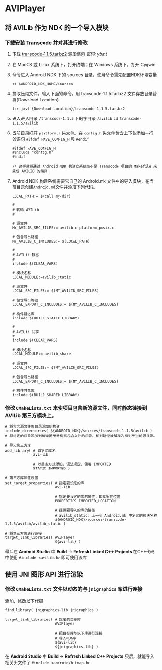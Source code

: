 # AVIPlayer

## 将 AVILib 作为 NDK 的一个导入模块

### 下载安装 Transcode 并对其进行修改

1. 下载 [transcode-1.1.5.tar.bz2](https://pan.baidu.com/s/13euPyyWYkO6gHgIFF1Y4kA) 源压缩包 *密码: ybmt*

2. 在 MacOS 或 Linux 系统下，打开终端；在 Windows 系统下，打开 Cygwin

3. 命令进入 Android NDK 下的 sources 目录，使用命令需先配置NDK环境变量

    `cd $ANDROID_NDK_HOME/sources`
    
4. 提取压缩文件，输入下面的命令，用 transcode-1.1.5.tar.bz2 文件存放目录替换{Download        Location}
    
    `tar jxvf {Download Location}/transcode-1.1.5.tar.bz2`
    
5. 进入进入目录 `/transcode-1.1.5` 下的字目录 `/avilib`
    `cd transcode-1.1.5/avilib`
    
6. 当前目录打开 `platform.h` 头文件。在 `config.h` 头文件包含上下各添加一行的语句
    `#ifdef HAVE_CONFIG_H` 和 `#endif` 
    
    ```
    #ifdef HAVE_CONFIG_H
    #include "config.h"
    #endif
    
    // 这样就将通过 Android NDK 构建立系统而不是 Transcode 项目的 Makefile 来完成 AVILIB 的编译
    ```
    
7. Android NDK 构建系统需要它自己的 Android.mk 文件中的导入模块，在当前目录创建`Android.md`文件并添加下列代码。

    ```
    LOCAL_PATH:= $(call my-dir)
    
    #
    # 转码 AVILib
    #
    
    # 源文件
    MY_AVILIB_SRC_FILES:= avilib.c platform_posix.c
    
    # 包含导出路径
    MY_AVILIB_C_INCLUDES:= $(LOCAL_PATH)
    
    #
    # AVILib 静态
    #
    include $(CLEAR_VARS)
    
    # 模块名称
    LOCAL_MODULE:=avilib_static
    
    # 源文件
    LOCAL_SRC_FILES:= $(MY_AVILIB_SRC_FILES)
    
    # 包含导出路径
    LOCAL_EXPORT_C_INCLUDES:= $(MY_AVILIB_C_INCLUDES)
    
    # 构件静态库
    include $(BUILD_STATIC_LIBRARY)
    
    #
    # AVILib 共享
    #
    include $(CLEAR_VARS)
    
    # 模块名称
    LOCAL_MODULE:= avilib_share
    
    # 源文件
    LOCAL_SRC_FILES:= $(MY_AVILIB_SRC_FILES)
    
    # 包含导出路径
    LOCAL_EXPORT_C_INCLUDES:= $(MY_AVILIB_C_INCLUDES)
    
    # 构件共享库
    include $(BUILD_SHARED_LIBRARY)
    ```
    
### 修改 `CMakeLists.txt` 来使项目包含新的源文件，同时静态链接到 AVILib 第三方模块上。

```
# 将包含源文件库目录添加到构建
include_directories( ${ANDROID_NDK}/sources/transcode-1.1.5/avilib )
# 将给定的目录添加到编译器用来搜索包含文件的目录。相对路径被解释为相对于当前源目录。
    
# 导入第三方库
add_library( # 自定义库名
             avi-lib 
    
             # 以静态方式添加，语法规定，使用 IMPORTED
             STATIC IMPORTED )
    
# 第三方库属性设置
set_target_properties( # 指定要设定的库
                       avi-lib
                           
                       # 指定要设定的库的属性，即库所在位置
                       PROPERTIES IMPORTED_LOCATION
                           
                       # 提供要导入的库的路径
                       # avilib_static: 上一步 Android.mk 中定义的模块名称
                       ${ANDROID_NDK}/sources/transcode-1.1.5/avilib/avilib_static )

# 将第三方库进行链接                           
target_link_libraries( AVIPlayer
                       ${avi-lib} )
```
    
最后在 **Android Studio** 中 **Build** -> **Refresh Linked C++ Projects**
在C++代码中使用 `#include <avilib.h>` 即可使用该库


## 使用 JNI 图形 API 进行渲染

### 修改 `CMakeLists.txt` 文件以动态的与 `jnigraphics` 库进行连接

添加、修改以下代码

```
find_library( jnigraphics-lib jnigraphics )

target_link_libraries( # 指定的目标库
                       AVIPlayer

                       # 把目标库与以下库进行连接
                       # 导入NDK中
                       ${avi-lib}
                       ${jnigraphics-lib} )
```

在 **Android Studio** 中 **Build** -> **Refresh Linked C++ Projects** 只后，就能导入相关头文件了
`#include <android/bitmap.h>`

